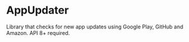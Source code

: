 # AppUpdater
Library that checks for new app updates using Google Play, GitHub and Amazon. API 8+ required.
